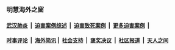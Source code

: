 
### 明慧海外之窗

####  [武汉肺炎](indexes/365.md?t=04021000) &nbsp;|&nbsp;  [迫害案例综述](indexes/328.md?t=04021000) &nbsp;|&nbsp; [迫害致死案例](indexes/277.md?t=04021000)  &nbsp;|&nbsp; [更多迫害案例](indexes/81.md?t=04021000)  &nbsp;|&nbsp; 
####  [时事评论](indexes/19.md?t=04021000) &nbsp;|&nbsp; [海外简讯](indexes/245.md?t=04021000)&nbsp;|&nbsp;  [社会支持](indexes/140.md?t=04021000) &nbsp;|&nbsp; [褒奖决议](indexes/282.md?t=04021000) &nbsp;|&nbsp; [社区报道](indexes/91.md?t=04021000)  &nbsp;|&nbsp; [天人之间](indexes/78.md?t=04021000) 

